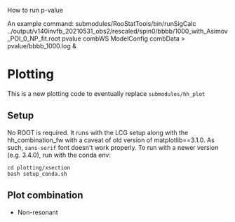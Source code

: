 How to run p-value

An example command:
submodules/RooStatTools/bin/runSigCalc ../output/v140invfb_20210531_obs2/rescaled/spin0/bbbb/1000_with_Asimov_POI_0_NP_fit.root  pvalue combWS ModelConfig combData > pvalue/bbbb_1000.log &


# Plotting
This is a new plotting code to eventually replace `submodules/hh_plot`

## Setup
No ROOT is required.
It runs with the LCG setup along with the hh_combination_fw with a caveat of old version of matplotlib==3.1.0.
As such, `sans-serif` font doesn't work properly.
To run with a newer version (e.g. 3.4.0), run with the conda env:
```
cd plotting/xsection
bash setup_conda.sh
```

## Plot combination
- Non-resonant